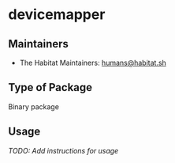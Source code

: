 # devicemapper

## Maintainers

* The Habitat Maintainers: <humans@habitat.sh>

## Type of Package

Binary package

## Usage

*TODO: Add instructions for usage*
